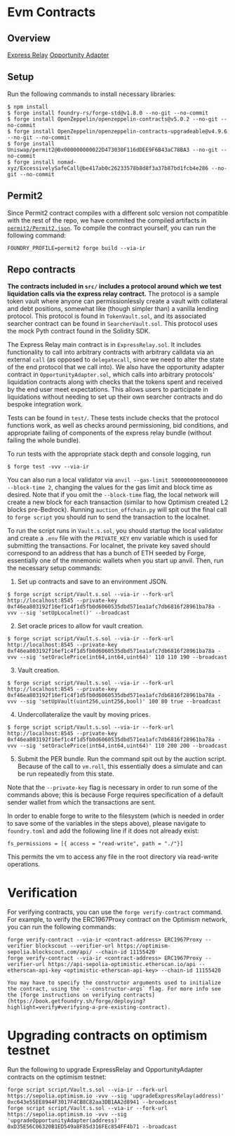 # Evm Contracts

## Overview

[Express Relay](./ExressRelay.md)
[Opportunity Adapter](./OpportunityAdapter.md)

## Setup

Run the following commands to install necessary libraries:

```shell
$ npm install
$ forge install foundry-rs/forge-std@v1.8.0 --no-git --no-commit
$ forge install OpenZeppelin/openzeppelin-contracts@v5.0.2 --no-git --no-commit
$ forge install OpenZeppelin/openzeppelin-contracts-upgradeable@v4.9.6 --no-git --no-commit
$ forge install Uniswap/permit2@0x000000000022D473030F116dDEE9F6B43aC78BA3 --no-git --no-commit
$ forge install nomad-xyz/ExcessivelySafeCall@be417ab0c26233578b8d8f3a37b87bd1fcb4e286 --no-git --no-commit
```

## Permit2

Since Permit2 contract compiles with a different solc version not compatible with the rest of the repo,
we have commited the compiled artifacts in [`permit2/Permit2.json`](`permit2/Permit2.json`).
To compile the contract yourself, you can run the following command:

```shell
FOUNDRY_PROFILE=permit2 forge build --via-ir
```

## Repo contracts

**The contracts included in `src/` includes a protocol around which we test liquidation calls via the express relay contract.** The protocol is a sample token vault where anyone can permissionlessly create a vault with collateral and debt positions, somewhat like (though simpler than) a vanilla lending protocol. This protocol is found in `TokenVault.sol`, and its associated searcher contract can be found in `SearcherVault.sol`. This protocol uses the mock Pyth contract found in the Solidity SDK.

The Express Relay main contract is in `ExpressRelay.sol`.
It includes functionality to call into arbitrary contracts with arbitrary calldata via an external `call` (as opposed to `delegatecall`,
since we need to alter the state of the end protocol that we call into).
We also have the opportunity adapter contract in `OpportunityAdapter.sol`, which calls into arbitrary protocols' liquidation contracts along with checks that the tokens spent and received by the end user meet expectations.
This allows users to participate in liquidations without needing to set up their own searcher contracts and do bespoke integration work.

Tests can be found in `test/`. These tests include checks that the protocol functions work, as well as checks around permissioning, bid conditions, and appropriate failing of components of the express relay bundle (without failing the whole bundle).

To run tests with the appropriate stack depth and console logging, run

```shell
$ forge test -vvv --via-ir
```

You can also run a local validator via `anvil --gas-limit 500000000000000000 --block-time 2`, changing the values for the gas limit and block time as desired. Note that if you omit the `--block-time` flag, the local network will create a new block for each transaction (similar to how Optimism created L2 blocks pre-Bedrock). Running `auction_offchain.py` will spit out the final call to `forge script` you should run to send the transaction to the localnet.

To run the script runs in `Vault.s.sol`, you should startup the local validator and create a `.env` file with the `PRIVATE_KEY` env variable which is used for submitting the transactions. For localnet, the private key saved should correspond to an address that has a bunch of ETH seeded by Forge, essentially one of the mnemonic wallets when you start up anvil. Then, run the necessary setup commands:

1. Set up contracts and save to an environment JSON.

```shell
$ forge script script/Vault.s.sol --via-ir --fork-url http://localhost:8545 --private-key 0xf46ea803192f16ef1c4f1d5fb0d6060535dbd571ea1afc7db6816f28961ba78a -vvv --sig 'setUpLocalnet()' --broadcast
```

2. Set oracle prices to allow for vault creation.

```shell
$ forge script script/Vault.s.sol --via-ir --fork-url http://localhost:8545 --private-key 0xf46ea803192f16ef1c4f1d5fb0d6060535dbd571ea1afc7db6816f28961ba78a -vvv --sig 'setOraclePrice(int64,int64,uint64)' 110 110 190 --broadcast
```

3. Vault creation.

```shell
$ forge script script/Vault.s.sol --via-ir --fork-url http://localhost:8545 --private-key 0xf46ea803192f16ef1c4f1d5fb0d6060535dbd571ea1afc7db6816f28961ba78a -vvv --sig 'setUpVault(uint256,uint256,bool)' 100 80 true --broadcast
```

4. Undercollateralize the vault by moving prices.

```shell
$ forge script script/Vault.s.sol --via-ir --fork-url http://localhost:8545 --private-key 0xf46ea803192f16ef1c4f1d5fb0d6060535dbd571ea1afc7db6816f28961ba78a -vvv --sig 'setOraclePrice(int64,int64,uint64)' 110 200 200 --broadcast
```

5. Submit the PER bundle. Run the command spit out by the auction script. Because of the call to `vm.roll`, this essentially does a simulate and can be run repeatedly from this state.

Note that the `--private-key` flag is necessary in order to run some of the commands above; this is because Forge requires specification of a default sender wallet from which the transactions are sent.

In order to enable forge to write to the filesystem (which is needed in order to save some of the variables in the steps above), please navigate to `foundry.toml` and add the following line if it does not already exist:

```
fs_permissions = [{ access = "read-write", path = "./"}]
```

This permits the vm to access any file in the root directory via read-write operations.

# Verification

For verifying contracts, you can use the `forge verify-contract` command.
For example, to verify the ERC1967Proxy contract on the Optimism network, you can run the following commands:

```
forge verify-contract --via-ir <contract-address> ERC1967Proxy --verifier blockscout --verifier-url https://optimism-sepolia.blockscout.com/api/ --chain-id 11155420
forge verify-contract --via-ir <contract-address> ERC1967Proxy --verifier-url https://api-sepolia-optimistic.etherscan.io/api --etherscan-api-key <optimistic-etherscan-api-key> --chain-id 11155420

You may have to specify the constructor arguments used to initialize the contract, using the `--constructor-args` flag. For more info see the [forge instructions on verifying contracts](https://book.getfoundry.sh/forge/deploying?highlight=verify#verifying-a-pre-existing-contract).
```

# Upgrading contracts on optimism testnet

Run the following to upgrade ExpressRelay and OpportunityAdapter contracts on the optimism testnet:

```
forge script script/Vault.s.sol --via-ir --fork-url https://sepolia.optimism.io -vvv --sig 'upgradeExpressRelay(address)' 0xc643e55EE8944F3017F4CB8C82aa3DB1AA2d8941 --broadcast
forge script script/Vault.s.sol --via-ir --fork-url https://sepolia.optimism.io -vvv --sig 'upgradeOpportunityAdapter(address)' 0xD35E56C06320B1ED549a8F85d316FEc854FF4b71 --broadcast
```
